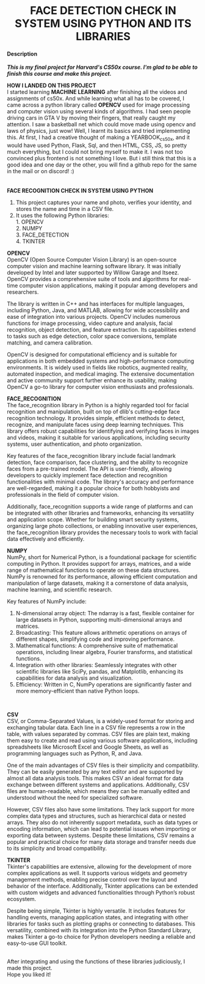# <h1 align="center">FACE DETECTION CHECK IN SYSTEM USING PYTHON AND ITS LIBRARIES</h1>
<!---#### Video Demo: https://youtu.be/ylIaqFdvJXc-->

#### Description
***This is my final project for Harvard's CS50x course. I'm glad to be able to finish this course and make this project.***

<b>HOW I LANDED ON THIS PROJECT</b>
<br> I started learning <b>MACHINE LEARNING</b> after finishing all the videos and assignments of cs50x. And while learning what all has to be covered, I came across a python library called <b>OPENCV</b> used for image processing and computer vision using several kinds of algorithms. I had seen people driving cars in GTA V by moving their fingers, that really caught my attention. I saw a basketball net which could move made using opencv and laws of physics, just wow! 
Well, I learnt its basics and tried implementing this.
At first, I had a creative thought of making a YEARBOOK<sub>cs50x</sub>, and it would have used Python, Flask, Sql, and then HTML, CSS, JS, so pretty much everything, but I could not bring myself to make it. I was not too convinced plus frontend is not something I love. But i still think that this is a good idea and one day or the other, you will find a github repo for the same in the mail or on discord! :)
<BR><BR><BR>
<b>FACE RECOGNITION CHECK IN SYSTEM USING PYTHON</b>
1. This project captures your name and photo, verifies your identity, and stores the name and time in a CSV file.<br>
2. It uses the following Python libraries: <BR>
                                    1. OPENCV <BR>
                                    2. NUMPY <BR>
                                    3. FACE_DETECTION <BR>
                                    4. TKINTER <BR>

<B>OPENCV</B><br>
OpenCV (Open Source Computer Vision Library) is an open-source computer vision and machine learning software library. It was initially developed by Intel and later supported by Willow Garage and Itseez. OpenCV provides a comprehensive suite of tools and algorithms for real-time computer vision applications, making it popular among developers and researchers.<br> 

The library is written in C++ and has interfaces for multiple languages, including Python, Java, and MATLAB, allowing for wide accessibility and ease of integration into various projects. OpenCV includes numerous functions for image processing, video capture and analysis, facial recognition, object detection, and feature extraction. Its capabilities extend to tasks such as edge detection, color space conversions, template matching, and camera calibration.<br> 

OpenCV is designed for computational efficiency and is suitable for applications in both embedded systems and high-performance computing environments. It is widely used in fields like robotics, augmented reality, automated inspection, and medical imaging. The extensive documentation and active community support further enhance its usability, making OpenCV a go-to library for computer vision enthusiasts and professionals.<br> 

<b>FACE_RECOGNITION</b><br>
The face_recognition library in Python is a highly regarded tool for facial recognition and manipulation, built on top of dlib's cutting-edge face recognition technology. It provides simple, efficient methods to detect, recognize, and manipulate faces using deep learning techniques. This library offers robust capabilities for identifying and verifying faces in images and videos, making it suitable for various applications, including security systems, user authentication, and photo organization.<BR>

Key features of the face_recognition library include facial landmark detection, face comparison, face clustering, and the ability to recognize faces from a pre-trained model. The API is user-friendly, allowing developers to quickly implement face detection and recognition functionalities with minimal code. The library's accuracy and performance are well-regarded, making it a popular choice for both hobbyists and professionals in the field of computer vision.<BR>

Additionally, face_recognition supports a wide range of platforms and can be integrated with other libraries and frameworks, enhancing its versatility and application scope. Whether for building smart security systems, organizing large photo collections, or enabling innovative user experiences, the face_recognition library provides the necessary tools to work with facial data effectively and efficiently.<BR>


<B>NUMPY</B><br>
NumPy, short for Numerical Python, is a foundational package for scientific computing in Python. It provides support for arrays, matrices, and a wide range of mathematical functions to operate on these data structures. NumPy is renowned for its performance, allowing efficient computation and manipulation of large datasets, making it a cornerstone of data analysis, machine learning, and scientific research.<BR>

Key features of NumPy include:<BR>

1. N-dimensional array object: The ndarray is a fast, flexible container for large datasets in Python, supporting multi-dimensional arrays and matrices. <BR>
2. Broadcasting: This feature allows arithmetic operations on arrays of different shapes, simplifying code and improving performance.<BR>
3. Mathematical functions: A comprehensive suite of mathematical operations, including linear algebra, Fourier transforms, and statistical functions.<BR>
4. Integration with other libraries: Seamlessly integrates with other scientific libraries like SciPy, pandas, and Matplotlib, enhancing its capabilities for data analysis and visualization.<BR>
5. Efficiency: Written in C, NumPy operations are significantly faster and more memory-efficient than native Python loops. <BR>
<BR>

<B>CSV</B><br>
CSV, or Comma-Separated Values, is a widely-used format for storing and exchanging tabular data. Each line in a CSV file represents a row in the table, with values separated by commas. CSV files are plain text, making them easy to create and read using various software applications, including spreadsheets like Microsoft Excel and Google Sheets, as well as programming languages such as Python, R, and Java.<BR>

One of the main advantages of CSV files is their simplicity and compatibility. They can be easily generated by any text editor and are supported by almost all data analysis tools. This makes CSV an ideal format for data exchange between different systems and applications. Additionally, CSV files are human-readable, which means they can be manually edited and understood without the need for specialized software. <BR>

However, CSV files also have some limitations. They lack support for more complex data types and structures, such as hierarchical data or nested arrays. They also do not inherently support metadata, such as data types or encoding information, which can lead to potential issues when importing or exporting data between systems. Despite these limitations, CSV remains a popular and practical choice for many data storage and transfer needs due to its simplicity and broad compatibility. <BR>

<b>TKINTER</b><br>
Tkinter's capabilities are extensive, allowing for the development of more complex applications as well. It supports various widgets and geometry management methods, enabling precise control over the layout and behavior of the interface. Additionally, Tkinter applications can be extended with custom widgets and advanced functionalities through Python’s robust ecosystem.<BR>

Despite being simple, Tkinter is highly versatile. It includes features for handling events, managing application states, and integrating with other libraries for tasks such as plotting graphs or connecting to databases. This versatility, combined with its integration into the Python Standard Library, makes Tkinter a go-to choice for Python developers needing a reliable and easy-to-use GUI toolkit.

<BR>
After integrating and using the functions of these libraries judiciously, I made this project.<br> Hope you liked it!










